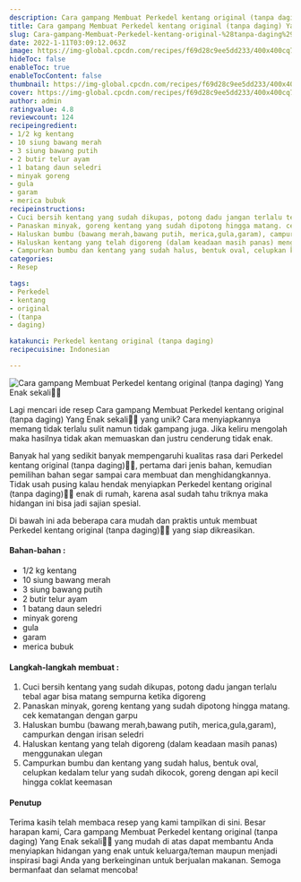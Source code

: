 ```yaml
---
description: Cara gampang Membuat Perkedel kentang original (tanpa daging) Yang Enak sekali"
title: Cara gampang Membuat Perkedel kentang original (tanpa daging) Yang Enak sekali
slug: Cara-gampang-Membuat-Perkedel-kentang-original-%28tanpa-daging%29-Yang-Enak-sekali
date: 2022-1-11T03:09:12.063Z
image: https://img-global.cpcdn.com/recipes/f69d28c9ee5dd233/400x400cq70/photo.jpg
hideToc: false
enableToc: true
enableTocContent: false
thumbnail: https://img-global.cpcdn.com/recipes/f69d28c9ee5dd233/400x400cq70/photo.jpg
cover: https://img-global.cpcdn.com/recipes/f69d28c9ee5dd233/400x400cq70/photo.jpg
author: admin
ratingvalue: 4.8
reviewcount: 124
recipeingredient:
- 1/2 kg kentang
- 10 siung bawang merah
- 3 siung bawang putih
- 2 butir telur ayam
- 1 batang daun seledri
- minyak goreng
- gula
- garam
- merica bubuk
recipeinstructions:
- Cuci bersih kentang yang sudah dikupas, potong dadu jangan terlalu tebal agar bisa matang sempurna ketika digoreng
- Panaskan minyak, goreng kentang yang sudah dipotong hingga matang. cek kematangan dengan garpu
- Haluskan bumbu (bawang merah,bawang putih, merica,gula,garam), campurkan dengan irisan seledri
- Haluskan kentang yang telah digoreng (dalam keadaan masih panas) menggunakan ulegan
- Campurkan bumbu dan kentang yang sudah halus, bentuk oval, celupkan kedalam telur yang sudah dikocok, goreng dengan api kecil hingga coklat keemasan
categories:
- Resep

tags:
- Perkedel
- kentang
- original
- (tanpa
- daging)

katakunci: Perkedel kentang original (tanpa daging)
recipecuisine: Indonesian

---
```


![Cara gampang Membuat Perkedel kentang original (tanpa daging) Yang Enak sekali👩‍🍳](https://img-global.cpcdn.com/recipes/f69d28c9ee5dd233/400x400cq70/photo.jpg)

Lagi mencari ide resep Cara gampang Membuat Perkedel kentang original (tanpa daging) Yang Enak sekali👩‍🍳 yang unik? Cara menyiapkannya memang tidak terlalu sulit namun tidak gampang juga. Jika keliru mengolah maka hasilnya tidak akan memuaskan dan justru cenderung tidak enak.

Banyak hal yang sedikit banyak mempengaruhi kualitas rasa dari Perkedel kentang original (tanpa daging)👩‍🍳, pertama dari jenis bahan, kemudian pemilihan bahan segar sampai cara membuat dan menghidangkannya. Tidak usah pusing kalau hendak menyiapkan Perkedel kentang original (tanpa daging)👩‍🍳 enak di rumah, karena asal sudah tahu triknya maka hidangan ini bisa jadi sajian spesial.

Di bawah ini ada beberapa cara mudah dan praktis untuk membuat Perkedel kentang original (tanpa daging)👩‍🍳 yang siap dikreasikan.

<!--inarticleads1-->

#### Bahan-bahan :

- 1/2 kg kentang
- 10 siung bawang merah
- 3 siung bawang putih
- 2 butir telur ayam
- 1 batang daun seledri
- minyak goreng
- gula
- garam
- merica bubuk

<!--inarticleads2-->

#### Langkah-langkah membuat :

1. Cuci bersih kentang yang sudah dikupas, potong dadu jangan terlalu tebal agar bisa matang sempurna ketika digoreng
1. Panaskan minyak, goreng kentang yang sudah dipotong hingga matang. cek kematangan dengan garpu
1. Haluskan bumbu (bawang merah,bawang putih, merica,gula,garam), campurkan dengan irisan seledri
1. Haluskan kentang yang telah digoreng (dalam keadaan masih panas) menggunakan ulegan
1. Campurkan bumbu dan kentang yang sudah halus, bentuk oval, celupkan kedalam telur yang sudah dikocok, goreng dengan api kecil hingga coklat keemasan

#### Penutup

Terima kasih telah membaca resep yang kami tampilkan di sini. Besar harapan kami, Cara gampang Membuat Perkedel kentang original (tanpa daging) Yang Enak sekali👩‍🍳 yang mudah di atas dapat membantu Anda menyiapkan hidangan yang enak untuk keluarga/teman maupun menjadi inspirasi bagi Anda yang berkeinginan untuk berjualan makanan. Semoga bermanfaat dan selamat mencoba!